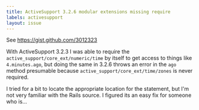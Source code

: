 ```yaml
---
title: ActiveSupport 3.2.6 modular extensions missing require
labels: activesupport
layout: issue
---
```


See https://gist.github.com/3012323

With ActiveSupport 3.2.3 I was able to require the `active_support/core_ext/numeric/time` by itself to get access to things like `4.minutes.ago`, but doing the same in 3.2.6 throws an error in the `ago` method presumable because `active_support/core_ext/time/zones` is never required.

I tried for a bit to locate the appropriate location for the statement, but I'm not very familiar with the Rails source. I figured its an easy fix for someone who is...

